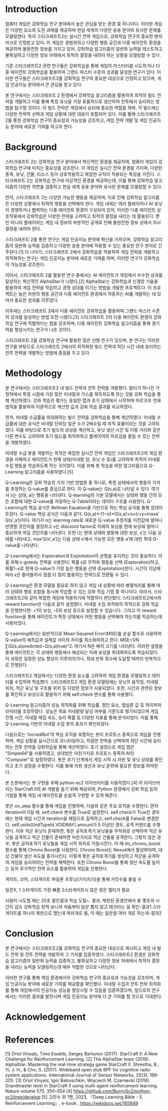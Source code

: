 # Introduction
컴퓨터 게임은 강화학습 연구 분야에서 높은 관심을 받는 환경 중 하나이다. 이러한 게임은 다양한 요소와 도전 과제를 제공하며 현실 세계의 다양한 응용 분야와 유사한 문제를 모델링한다. 특히 스타크래프트2는 실시간 전략 게임으로, 강화학습 연구의 중요한 벤치마크로 인정받고 있다. 이 게임은 광범위하고 다양한 행동 공간과 다중 에이전트 환경을 제공하며 불완전한 정보를 가지고 있어, 강화학습 알고리즘의 일반화 능력을 테스트하고 불확실하고 다양한 정보 아래에서 최적의 결정을 내려야 하는 상황을 모델링할 수 있다.

기존 스타크래프트2 관련 연구들은 강화학습을 통해 게임의 마스터리를 시도하거나 다중 에이전트 강화학습을 활용하여 그랜드 마스터 수준의 성과를 달성한 연구가 있다. 이러한 연구들은 스타크래프트2를 강화학습 연구의 중요한 대상으로 인정하고 있으며, 게임 인공지능 분야에서 큰 관심을 받고 있다.

본 연구에서는 스타크래프트 2 환경에서 강화학습 알고리즘을 활용하여 최적의 빌드 전략을 개발하고 이를 통해 특정 유닛을 가장 효율적으로 생산하여 전투에서 승리하는 방법을 탐구할 것이다. 이 빌드 전략은 게임에서 승리에 중요한 역할을 하며, 각 빌드에는 다양한 전략적 선택과 게임 상황에 대한 대응이 포함되어 있다. 이를 통해 스타크래프트 2를 통한 강화학습 연구의 중요성과 가능성을 강조하고, 게임 전략 개발 및 게임 인공지능 분야에 새로운 기여를 하고자 한다.

# Background
스타크래프트 2는 강화학습 연구 분야에서 혁신적인 환경을 제공하며, 컴퓨터 게임이 강화학습 연구에 미치는 중요성을 강조한다. 이 게임은 실시간 전략 환경을 가지며, 다양한 종족, 유닛, 건물, 리소스 등이 상호작용하고 복잡한 규칙이 적용되는 특징을 가진다. 스타크래프트 2는 강화학습 연구에 이상적인 환경을 제공하는데, 이를 통해 강화학습 알고리즘의 다양한 측면을 검증하고 현실 세계 응용 분야와 유사한 문제를 모델링할 수 있다.

먼저, 스타크래프트 2는 다양한 가능한 행동을 제공하며, 이로 인해 강화학습 알고리즘은 다양한 상황에서 최적의 행동을 선택해야 한다. 게임 내에는 여러 플레이어나 AI 유닛이 경쟁하거나 협력하는 다중 에이전트 환경이 구성되어 있어, 이러한 다중 에이전트 상호작용에서 강화학습은 다양한 전략을 고려하고 최적의 결정을 내리는 데 활용된다. 뿐만 아니라 플레이어는 게임 내 정보의 부분적인 공개로 인해 불완전한 정보 상에서 의사 결정을 내려야 한다.

스타크래프트 2를 통한 연구는 게임 인공지능 분야에 혁신을 가져오며, 강화학습 알고리즘의 일반화 능력을 검증하고 다양한 응용 분야에 적용할 수 있는 중요한 연구 분야로 간주된다.[1] 더 나아가, 스타크래프트 2에서 강화학습을 적용하여 게임 전략을 개발하고 최적화하는 연구는 게임 인공지능 분야에 새로운 기여를 하며, 이러한 연구가 강화학습의 가능성을 강조한다. 

이어서, 스타크래프트 2를 활용한 연구 중에서는 AI 에이전트가 게임에서 우수한 성과를 달성하는 혁신적인 AlphaStar가 나왔다.[2] AlphaStar는 강화학습과 신경망 기술을 활용하여 게임 전략을 학습하고 경쟁 상대를 이기는 방법을 개발한 프로젝트다. 이 프로젝트는 높은 차원의 행동 공간과 다중 에이전트 환경에서 작동하는 AI를 개발하는 데 있어서 중요한 성과를 이루었다. 

이후에는 스타크래프트 2에서 다중 에이전트 강화학습을 활용하여 그랜드 마스터 수준의 성과를 달성하는 방법 또한 나왔다.[3] 스타크래프트 2의 다중 에이전트 환경이 강화학습 연구에 적합하다는 점을 강조하며, 다중 에이전트 강화학습 알고리즘을 통해 경기력을 향상시키는 연구가 나온 것이다.

스타크래프트 2를 강화학습 연구에 활용한 많은 선행 연구가 있으며, 본 연구는 이러한 연구를 바탕으로 스타크래프트 2에서의 최적화된 빌드 전략과 최단 시간 내에 승리하는 전투 전략을 개발하는 방법에 중점을 두고 있다.

# Methodology
본 연구에서는 스타크래프트2 내 빌드 전략과 전투 전략을 개발했다. 멀티가 하나인 가정하에서 특정 시점에 가장 많은 미네랄과 가스를 획득하도록 하는 것을 강화 학습을 통해 계산하였다. 강화 학습의 평가는 동일한 맵과 초기 상태에서 시작하며 마르코프 연쇄 법칙을 활용하여 이론적으로 계산한 값과 강화 학습 결과를 비교하였다.

먼저, 미네랄 수급률을 최대화하는 빌드 전략을 강화학습을 통해 계산하였다. 미네랄 수급률에 대한 공식은 미네랄 단위당 일꾼 수가 2배수일 때 최적 효율이라는 것을 고려되었다. 이를 바탕으로 초기 빌드의 상성을 계산하고, 유닛 생산 시간 및 이동 거리와 같은 다른 변수도 고려하여 초기 빌드를 최적화하고 플레이어의 피로감을 줄일 수 있는 전략을 개발하였다.

미네랄 수급 봇을 개발하는 목적은 복잡한 실시간 전략 게임인 스타크래프트2의 게임 환경을 이해하고 에이전트가 현재 상태(미네랄 양, 유닛 수 등)를 고려하여 최적의 미네랄 수집 행동을 학습하도록 하는 것이었다. 이를 위해 봇 학습을 위한 알고리즘으로 Q-Learning 알고리즘을 사용하였다.[5]

Q-Learning은 강화 학습의 가치 기반 방법론 중 하나로, 특정 상태에서의 행동의 가치를 추정하는 Q-value를 중심으로 한다. 이 Q-value는 Q(s,a)로 나타낼 수 있다. 여기서 s는 상태, a는 행동을 나타낸다. Q-learning의 기본 모델에서는 상태와 행동 간의 모든 조합에 대한 Q-value를 저장하는 Q-Table이라는 데이터 구조를 사용한다. Q-Learning의 핵심 공식은 Bellman Equation을 기반으로 하는 핵심 공식을 통해 업데이트된다. Q-value 핵심 공식은 다음과 같다. Q(s,a)←(1−α)×Q(s,a)+α×(r+γ×maxa′​Q(s′,a′))이다. 여기서 α는 learning rate로 새로운 Q-value 추정치를 이전값에 얼마나 반영할 것인지를 결정하고 γ는 discount factor로 미래의 보상을 현재 보상에 얼마나 중요하게 여길 것인지를 나타낸다. 또한 r는 현재 상태와 행동에 대한 보상, s′는 다음 상태를 나타내고, max′​Q(s′,a′)는 다음 상태 s′에서 가능한 모든 행동 a′에 대한 최대 Q-value를 나타낸다.

Q-Learning에서는 Exploration과 Exploitation의 균형을 유지하는 것이 중요하다. 이를 위해 ϵ-greedy 전략을 사용한다. 확률 ϵ로 무작위 행동을 선택 (Exploration)하고, 확률1−ϵ로 현재 Q-value가 가장 높은 행동을 선택 (Exploitation)한다. 시간이 지남에 따라 ϵ은 줄어들어서 점점 더 많이 활용하는 전략으로 전환될 수 있다.

Q-Learning은 환경 모델을 필요로 하지 않고 게임 내 상황에 따라 병렬처리를 통해 여러 상태와 행동 조합을 동시에 학습할 수 있는 강화 학습 기법 중 하나이다. 따라서, 스타크래프트2와 같이 복잡한 게임에 적용하기에 적합하다 판단했다. 스타크래프트2에서의 reward function은 다음과 같이 설정했다. 미네랄 수집 최적화의 목적으로 강화 학습을 진행한다면:
 +1의 보상, -5의 보상
등으로 설정할 수 있습니다. 그리고 이 reward function을 통해 에이전트가 특정 상태에서 어떤 행동을 선택해야 하는지를 학습하는데 사용되었다.

Q-Learning에서는 일반적으로 Mean Squared Error(MSE)를 손실 함수로 사용하여 Q-value의 예측값과 실제값 사이의 차이를 최소화하려고 한다. MSE=1/N​∑(Q(s,a)predicted​−Q(s,a)true​)^2. 여기서 N은 배치 크기를 나타낸다. 이러한 설정을 통해 에이전트는 각 상태와 행동에서 예상되는 미래 보상을 최대화하도록 학습되었다. 이 과정은 일정한 성능 향상이 이루어지거나, 최대 반복 횟수에 도달할 때까지 반복적으로 진행된다

스타크래프트2 게임에서는 다양한 환경 요소를 고려하여 게임 환경을 모델링하고 데이터를 수집하여 학습했다. 스타크래프트2 게임 환경 모델링에는 유닛의 움직임, 미네랄 위치, 적군 유닛 및 구조물 위치 등 다양한 정보가 사용되었다. 또한, 시간과 관련된 정보를 확인하고 보상으로 활용하기 위해 self.check 변수를 통해 사용했다. 

Q-Learning 알고리즘의 성능 최적화를 위해 학습률, 할인 요소, 엡실론 값 등 하이퍼파라미터를 조정하였다. 성능은 목표 미네랄량 달성 여부를 기준으로 평가되었으며 게임 진행 시간, 미네랄 채집 속도, 승리 확률 등 다양한 지표를 통해 분석되었다. 이를 통해 Q-Learning 기반의 미네랄 수집 봇의 효과가 확인되었다.

다음으로는 'IncrediBot'의 핵심 로직을 포함하는 봇이 프로토스 종족으로 게임을 진행하며, 게임 상황을 실시간으로 모니터링하고, 적절한 전략을 선택하여 최단 시간에 승리하는 전투 전략을 강화학습을 통해 계산하였다. 
초기 설정으로 게임 맵은 "Simple64"를 사용하였고, 상대방은 마찬가지로 프로토스 종족의 AI인 "Computer"로 설정하였다. 봇은 초기 단계에서 게임 시작 시 자원 및 유닛 상태를 확인하고 초기 설정을 수행한다. 이를 통해 자원 생산과 유닛 훈련에 필요한 정보를 파악한다.

본 논문에서는 봇 구현을 위해 python-sc2 라이브러리를 사용하였다.[4] 이 라이브러리는 StarCraft II의 AI 개발을 돕기 위해 제공되며, Python 환경에서 강화 학습 등의 기법을 통해 게임 내 에이전트를 손쉽게 구현할 수 있게 해준다.

봇은 on_step 함수를 통해 게임을 진행하며, 다음와 같은 주요 로직을 수행한다. 먼저 iteration이 0일 때, self.check 변수를 True로 설정한다. self.check가 True인 경우에는 현재 게임 시간과 iteration을 채팅으로 출력하고, self.check를 False로 변경한다. self.units(UnitTypeId.VOIDRAY).amount가 5 이상인 경우, 공격 커맨드를 수행한다. 이후 적군 유닛이 존재하면, 봇은 공허포격기 유닛들을 무작위로 선택하여 적군 유닛을 공격하고 적군 건물이 존재하면 마찬가지로 적군 건물을 공격한다. 그렇지 않은 경우, 봇은 공허포격기 유닛들을 게임 시작 위치로 이동시킨다. 이 때 do_chrono_boost 함수를 통해 Chrono Boost를 사용한다. Chrono Boost는 Nexus에서 활성화되며, 대상 건물의 생산 속도를 증가시킨다. 이렇게 봇은 공허포격기를 생성하고 적군을 공격하여 게임을 승리하려는 전략을 채택한다. 또한 Chrono Boost를 통해 생산 속도를 높이는 등의 추가적인 전략 요소를 활용하여 게임을 진행한다.

게이트, 코어, 스타게이트
파일론
프루닝(가지치기)을 통해 가짓수를 줄일 수

일꾼X, 1 스타게이트 가장 빠름
2스타게이트시 많은 량은 멀티가 필요

사람이 시도할 때는 20초 올린결과
학습 도릴ㄴ 결과, 제한된 환경안에서
총 몇초의 시간이 감소
강화학습 정책 보니까 처음부터 일꾼 뽑지 않고 태크타는 걸 확인-결과1
스타게이트를 하나의 제한으로 헀는데 여러개로 품, 이 때는 일꾼을 여러 개로 하는게-결과2

# Conclusion
본 연구에서는 스타크래프트2를 강화학습 연구의 중요한 대상으로 제시하고 게임 내 빌드 전략 및 전투 전략을 개발하여 그 가치를 입증하였다. 스타크래프트2 환경은 강화학습 알고리즘의 일반화 능력을 검증하고, 불확실하고 다양한 정보 아래에서 최적의 결정을 내리는 능력을 모델링하는데 매우 적합한 것으로 나타났다.

이러한 연구를 통해 게임 환경에서의 강화학습 연구의 중요성과 가능성을 강조하며, 게임 인공지능 분야에 새로운 기여를 제공함을 확인했다. 미네랄 수집과 전투 전략 최적화를 통해 게임에서의 인공지능 성능을 향상시킬 수 있음을 입증하였으며, 앞으로의 연구에서는 이러한 결과를 발전시켜 게임 인공지능 분야에 더 큰 기여를 할 것으로 기대한다.

# Acknowledgement

# References 
[1] Oriol Vinyals, Timo Ewalds, Sergey Bartunov (2017). StarCraft II: A New Challenge for Reinforcement Learning. 
[2] The AlphaStar team (2019). AlphaStar: Mastering the real-time strategy game StarCraft II.
Shrestha, B., Yi, J. H., & Cho, S. (2017). Wideband open stub BPF for cognitive radio system applications. International Journal of Sensor Networks, 25(3), 198-205.
[3] Oriol Vinyals, Igor Babuschkin, Wojciech M. Czarnecki (2019). Grandmaster level in StarCraft II using multi-agent reinforcement learning. Nature volume 575, 350–354
[4] https://github.com/BurnySc2/python-sc2/tree/develop
[5] 고민수 외 1명, 2023, 『Deep Learning Bible - 5. Reinforcement Learning』, e-book , https://wikidocs.net/165849